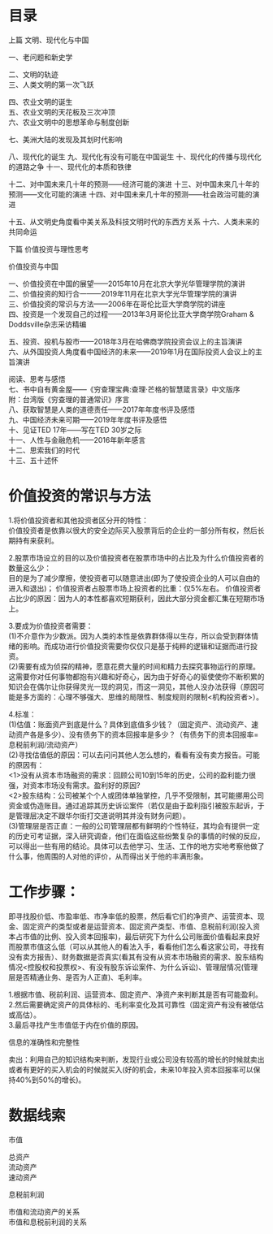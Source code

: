 # 目录
上篇  文明、现代化与中国

一、老问题和新史学 

二、文明的轨迹   
三、人类文明的第一次飞跃  

四、农业文明的诞生    
五、农业文明的天花板及三次冲顶    
六、农业文明中的思想革命与制度创新  

七、美洲大陆的发现及其划时代影响

八、现代化的诞生
九、现代化有没有可能在中国诞生
十、现代化的传播与现代化的道路之争
十一、现代化的本质和铁律

十二、对中国未来几十年的预测——经济可能的演进
十三、对中国未来几十年的预测——文化可能的演进
十四、对中国未来几十年的预测——社会政治可能的演进

十五、从文明史角度看中美关系及科技文明时代的东西方关系
十六、人类未来的共同命运

下篇   价值投资与理性思考

价值投资与中国

一、价值投资在中国的展望——2015年10月在北京大学光华管理学院的演讲    
二、价值投资的知行合一——2019年11月在北京大学光华管理学院的演讲    
三、价值投资的常识与方法——2006年在哥伦比亚大学商学院的讲座     
四、投资是一个发现自己的过程——2013年3月哥伦比亚大学商学院Graham & Doddsville杂志采访精编    

五、投资、投机与股市——2018年3月在哈佛商学院投资会议上的主旨演讲   
六、从外国投资人角度看中国经济的未来——2019年1月在国际投资人会议上的主旨演讲    

阅读、思考与感悟           
七、书中自有黄金屋——《穷查理宝典:查理·芒格的智慧箴言录》中文版序            
附：台湾版《穷查理的普通常识》序言           
八、获取智慧是人类的道德责任——2017年年度书评及感悟           
九、中国经济未来可期——2019年年度书评及感悟            
十、见证TED 17年——写在TED 30岁之际           
十一、人性与金融危机——2016年新年感言           
十二、思索我们的时代           
十三、五十述怀         

# 价值投资的常识与方法   
1.将价值投资者和其他投资者区分开的特性：    
价值投资者是依靠以很大的安全边际买入股票背后的企业的一部分所有权，然后长期持有来获利。

2.股票市场设立的目的以及价值投资者在股票市场中的占比及为什么价值投资者的数量这么少：    
  目的是为了减少摩擦，使投资者可以随意进出(即为了使投资企业的人可以自由的进入和退出)；
  价值投资者占股票市场上投资者的比重：仅5%左右。
  价值投资者占比少的原因：因为人的本性都喜欢短期获利，因此大部分资金都汇集在短期市场上。   
  
3.要成为价值投资者需要：   
(1)不介意作为少数派。因为人类的本性是依靠群体得以生存，所以会受到群体情绪的影响。而成功进行价值投资需要你仅仅只是基于纯粹的逻辑和证据而进行投资。   
(2)需要有成为侦探的精神，愿意花费大量的时间和精力去探究事物运行的原理。这需要你对任何事物都抱有兴趣和好奇心，因为由于好奇心的驱使使你不断积累的知识会在偶尔让你获得灵光一现的洞见，而这一洞见，其他人没办法获得（原因可能是多方面的：心理不够强大、思维的局限性、制度规则的限制<机构投资者>）。    

4.标准：      
(1)估值：账面资产到底是什么？具体到底值多少钱？（固定资产、流动资产、速动资产各是多少）、没有债务下的资本回报率是多少？（有债务下的资本回报率=息税前利润/流动资产）   
(2)寻找估值低的原因：可以去问问其他人怎么想的，看看有没有卖方报告。可能的原因有：   
   <1>没有从资本市场融资的需求：回顾公司10到15年的历史，公司的盈利能力很强，对资本市场没有需求。盈利好的原因?   
   <2>股东结构：公司被某个个人或团体单独掌控，几乎不受限制，其可能挪用公司资金或伪造账目。通过追踪其历史诉讼案件（若仅是由于盈利指引被股东起诉，于是管理层决定不跟华尔街打交道说明其并没有财务问题）。   
(3)管理层是否正直：一般的公司管理层都有鲜明的个性特征，其均会有提供一定的历史可考证据，深入研究调查，他们在面临这些纷繁复杂的事情的时候的反应，可以得出一些有用的结论。具体可以去他学习、生活、工作的地方实地考察他做了什么事，他周围的人对他的评价，从而得出关于他的丰满形象。      

# 工作步骤：
即寻找股价低、市盈率低、市净率低的股票，然后看它们的净资产、运营资本、现金、固定资产的类型或者是运营资本、固定资产类型、市值、息税前利润(投入资本占市值的比例、投入资本回报率)，最后研究下为什么公司账面价值看起来良好而股票市值这么低（可以从其他人的看法入手，看看他们怎么看这家公司，寻找有没有卖方报告）、财务数据是否真实(看其有没有从资本市场融资的需求、股东结构情况<控股权和投票权>、有没有股东诉讼案件、为什么诉讼)、管理层情况(管理层是否精通业务、是否为人正直)、毛利率。   

1.根据市值、税前利润、运营资本、固定资产、净资产来判断其是否有可能盈利。     
2.然后需要确定资产的具体标的、毛利率变化及其可靠性（固定资产有没有被低估或高估）。   
3.最后寻找产生市值低于内在价值的原因。     

信息的准确性和完整性

卖出：利用自己的知识结构来判断，发现行业或公司没有较高的增长的时候就卖出或者有更好的买入机会的时候就买入(好的机会，未来10年投入资本回报率可以保持40%到50%的增长)。

# 数据线索
市值   

总资产   
流动资产   
速动资产   

息税前利润   

市值和流动资产的关系   
市值和息税前利润的关系   



